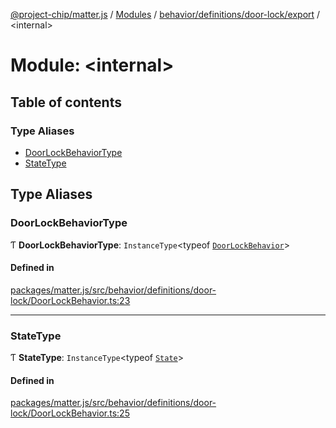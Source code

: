 [@project-chip/matter.js](../README.md) / [Modules](../modules.md) / [behavior/definitions/door-lock/export](behavior_definitions_door_lock_export.md) / \<internal\>

# Module: \<internal\>

## Table of contents

### Type Aliases

- [DoorLockBehaviorType](behavior_definitions_door_lock_export._internal_.md#doorlockbehaviortype)
- [StateType](behavior_definitions_door_lock_export._internal_.md#statetype)

## Type Aliases

### DoorLockBehaviorType

Ƭ **DoorLockBehaviorType**: `InstanceType`\<typeof [`DoorLockBehavior`](behavior_definitions_door_lock_export.md#doorlockbehavior)\>

#### Defined in

[packages/matter.js/src/behavior/definitions/door-lock/DoorLockBehavior.ts:23](https://github.com/project-chip/matter.js/blob/3adaded6/packages/matter.js/src/behavior/definitions/door-lock/DoorLockBehavior.ts#L23)

___

### StateType

Ƭ **StateType**: `InstanceType`\<typeof [`State`](../classes/behavior_definitions_door_lock_export.DoorLockServer.md#state-1)\>

#### Defined in

[packages/matter.js/src/behavior/definitions/door-lock/DoorLockBehavior.ts:25](https://github.com/project-chip/matter.js/blob/3adaded6/packages/matter.js/src/behavior/definitions/door-lock/DoorLockBehavior.ts#L25)
